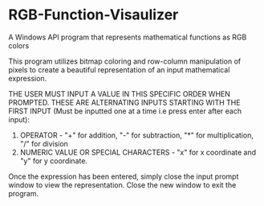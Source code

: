 # RGB-Function-Visaulizer
A Windows API program that represents mathematical functions as RGB colors

This program utilizes bitmap coloring and row-column manipulation of pixels to create a beautiful representation of an input mathematical expression. 

THE USER MUST INPUT A VALUE IN THIS SPECIFIC ORDER WHEN PROMPTED. THESE ARE ALTERNATING INPUTS STARTING WITH THE FIRST INPUT (Must be inputted one at a time i.e press enter after each input):
1) OPERATOR - "+" for addition, "-" for subtraction, "*" for multiplication, "/" for division
2) NUMERIC VALUE OR SPECIAL CHARACTERS - "x" for x coordinate and "y" for y coordinate.

Once the expression has been entered, simply close the input prompt window to view the representation. Close the new window to exit the program.

